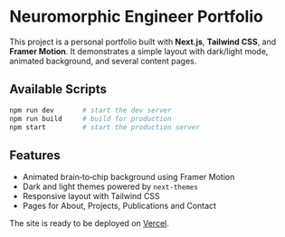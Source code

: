 # Neuromorphic Engineer Portfolio

This project is a personal portfolio built with **Next.js**, **Tailwind CSS**, and **Framer Motion**. It demonstrates a simple layout with dark/light mode, animated background, and several content pages.

## Available Scripts

```bash
npm run dev       # start the dev server
npm run build     # build for production
npm start         # start the production server
```

## Features

- Animated brain‑to‑chip background using Framer Motion
- Dark and light themes powered by `next-themes`
- Responsive layout with Tailwind CSS
- Pages for About, Projects, Publications and Contact

The site is ready to be deployed on [Vercel](https://vercel.com/).
